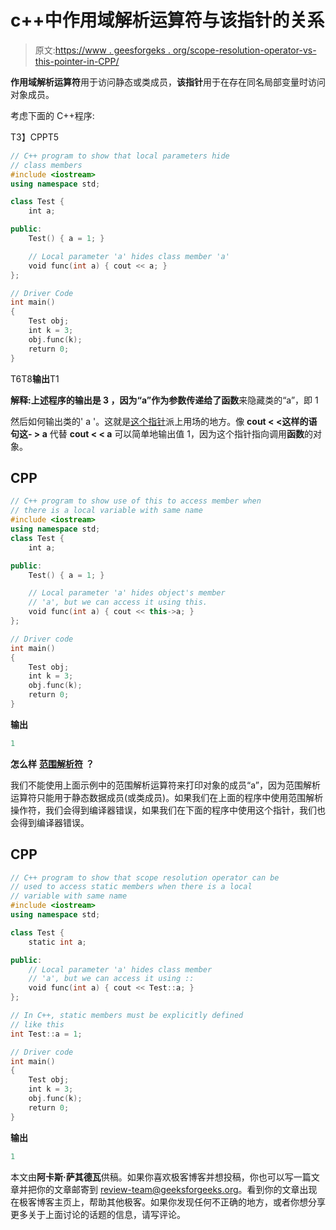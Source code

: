 # c++中作用域解析运算符与该指针的关系

> 原文:[https://www . geesforgeks . org/scope-resolution-operator-vs-this-pointer-in-CPP/](https://www.geeksforgeeks.org/scope-resolution-operator-vs-this-pointer-in-cpp/)

**作用域解析运算符**用于访问静态或类成员，**该指针**用于在存在同名局部变量时访问对象成员。

考虑下面的 C++程序:

T3】CPPT5

```cpp
// C++ program to show that local parameters hide
// class members
#include <iostream>
using namespace std;

class Test {
    int a;

public:
    Test() { a = 1; }

    // Local parameter 'a' hides class member 'a'
    void func(int a) { cout << a; }
};

// Driver Code
int main()
{
    Test obj;
    int k = 3;
    obj.func(k);
    return 0;
}
```

T6T8**输出**T1

**解释:**上述程序的输出是 **3** ，因为“a”作为参数传递给了**函数**来隐藏类的“a”，即 1

然后如何输出类的' a '。这就是[这个指针](https://www.geeksforgeeks.org/this-pointer-in-c/)派上用场的地方。像 **cout < <这样的语句这- > a** 代替 **cout < < a** 可以简单地输出值 1，因为这个指针指向调用**函数**的对象。

## CPP

```cpp
// C++ program to show use of this to access member when
// there is a local variable with same name
#include <iostream>
using namespace std;
class Test {
    int a;

public:
    Test() { a = 1; }

    // Local parameter 'a' hides object's member
    // 'a', but we can access it using this.
    void func(int a) { cout << this->a; }
};

// Driver code
int main()
{
    Test obj;
    int k = 3;
    obj.func(k);
    return 0;
}
```

**输出**

```cpp
1
```

**怎么样** [**范围解析符**](https://www.geeksforgeeks.org/scope-resolution-operator-in-c/) **？**

我们不能使用上面示例中的范围解析运算符来打印对象的成员“a”，因为范围解析运算符只能用于静态数据成员(或类成员)。如果我们在上面的程序中使用范围解析操作符，我们会得到编译器错误，如果我们在下面的程序中使用这个指针，我们也会得到编译器错误。

## CPP

```cpp
// C++ program to show that scope resolution operator can be
// used to access static members when there is a local
// variable with same name
#include <iostream>
using namespace std;

class Test {
    static int a;

public:
    // Local parameter 'a' hides class member
    // 'a', but we can access it using ::
    void func(int a) { cout << Test::a; }
};

// In C++, static members must be explicitly defined
// like this
int Test::a = 1;

// Driver code
int main()
{
    Test obj;
    int k = 3;
    obj.func(k);
    return 0;
}
```

**输出**

```cpp
1
```

本文由**阿卡斯·萨其德瓦**供稿。如果你喜欢极客博客并想投稿，你也可以写一篇文章并把你的文章邮寄到 review-team@geeksforgeeks.org。看到你的文章出现在极客博客主页上，帮助其他极客。如果你发现任何不正确的地方，或者你想分享更多关于上面讨论的话题的信息，请写评论。